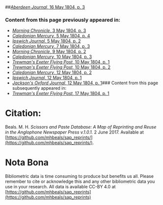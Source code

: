 ##[*Aberdeen Journal*, 16 May 1804, p. 3](https://mhbeals.github.io/sap_html/Aberdeen-Journal/Aberdeen-Journal-16-May-1804-p-3)

### Content from this page previously appeared in:
+ [*Morning Chronicle*, 3 May 1804, p. 3](https://mhbeals.github.io/sap_html/Morning-Chronicle/Morning-Chronicle-3-May-1804-p-3)
+ [*Caledonian Mercury*, 5 May 1804, p. 4](https://mhbeals.github.io/sap_html/Caledonian-Mercury/Caledonian-Mercury-5-May-1804-p-4)
+ [*Ipswich Journal*, 5 May 1804, p. 2](https://mhbeals.github.io/sap_html/Ipswich-Journal/Ipswich-Journal-5-May-1804-p-2)
+ [*Caledonian Mercury*, 7 May 1804, p. 3](https://mhbeals.github.io/sap_html/Caledonian-Mercury/Caledonian-Mercury-7-May-1804-p-3)
+ [*Morning Chronicle*, 9 May 1804, p. 2](https://mhbeals.github.io/sap_html/Morning-Chronicle/Morning-Chronicle-9-May-1804-p-2)
+ [*Caledonian Mercury*, 10 May 1804, p. 3](https://mhbeals.github.io/sap_html/Caledonian-Mercury/Caledonian-Mercury-10-May-1804-p-3)
+ [*Trewman's Exeter Flying Post*, 10 May 1804, p. 1](https://mhbeals.github.io/sap_html/Trewman's-Exeter-Flying-Post/Trewman's-Exeter-Flying-Post-10-May-1804-p-1)
+ [*Trewman's Exeter Flying Post*, 10 May 1804, p. 2](https://mhbeals.github.io/sap_html/Trewman's-Exeter-Flying-Post/Trewman's-Exeter-Flying-Post-10-May-1804-p-2)
+ [*Caledonian Mercury*, 12 May 1804, p. 2](https://mhbeals.github.io/sap_html/Caledonian-Mercury/Caledonian-Mercury-12-May-1804-p-2)
+ [*Ipswich Journal*, 12 May 1804, p. 1](https://mhbeals.github.io/sap_html/Ipswich-Journal/Ipswich-Journal-12-May-1804-p-1)
+ [*Jackson's Oxford Journal*, 12 May 1804, p. 1](https://mhbeals.github.io/sap_html/Jackson's-Oxford-Journal/Jackson's-Oxford-Journal-12-May-1804-p-1)### Content from this page subsequently appeared in:
+ [*Trewman's Exeter Flying Post*, 17 May 1804, p. 1](https://mhbeals.github.io/sap_html/Trewman's-Exeter-Flying-Post/Trewman's-Exeter-Flying-Post-17-May-1804-p-1)
                    
# Citation: 

Beals. M. H. *Scissors and Paste Database: A Map of Reprinting and Reuse in the Anglophone Newspaper Press v.1.0.1.* 2 June 2017. Available at [https://github.com/mhbeals/sap_reprints/](https://github.com/mhbeals/sap_reprints/). 
                    
# Nota Bona

Bibliometric data is time consuming to produce but benefits us all. Please remember to cite or acknowledge this and any other bibliometric data you use in your research. All data is available CC-BY 4.0 at [https://github.com/mhbeals/sap_reprints](https://github.com/mhbeals/sap_reprints)